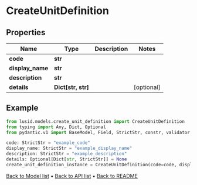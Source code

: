 # CreateUnitDefinition

## Properties
Name | Type | Description | Notes
------------ | ------------- | ------------- | -------------
**code** | **str** |  | 
**display_name** | **str** |  | 
**description** | **str** |  | 
**details** | **Dict[str, str]** |  | [optional] 
## Example

```python
from lusid.models.create_unit_definition import CreateUnitDefinition
from typing import Any, Dict, Optional
from pydantic.v1 import BaseModel, Field, StrictStr, constr, validator

code: StrictStr = "example_code"
display_name: StrictStr = "example_display_name"
description: StrictStr = "example_description"
details: Optional[Dict[str, StrictStr]] = None
create_unit_definition_instance = CreateUnitDefinition(code=code, display_name=display_name, description=description, details=details)

```

[Back to Model list](../README.md#documentation-for-models) &#8226; [Back to API list](../README.md#documentation-for-api-endpoints) &#8226; [Back to README](../README.md)

